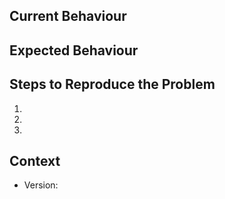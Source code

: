 ## Current Behaviour

<!-- Provide a detailed description of how it behaves currently. -->

## Expected Behaviour

<!-- Provide a detailed description of how you expected it to behave. -->

## Steps to Reproduce the Problem

1.
1.
1.

## Context

<!-- Provide a description of your environment where you encountered this behaviour. -->

- Version:

